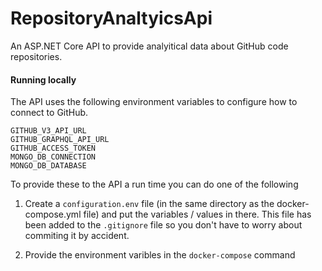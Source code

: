 # RepositoryAnaltyicsApi

An ASP.NET Core API to provide analyitical data about GitHub code repositories.  



#### Running locally

The API uses the following environment variables to configure how to connect to GitHub.

```
GITHUB_V3_API_URL
GITHUB_GRAPHQL_API_URL
GITHUB_ACCESS_TOKEN
MONGO_DB_CONNECTION
MONGO_DB_DATABASE
```

To provide these to the API a run time you can do one of the following

1. Create a `configuration.env` file (in the same directory as the docker-compose.yml file) and put the variables / values in there.  This file has been added to the `.gitignore` file so you don't have to worry about commiting it by accident.

2. Provide the environment varibles in the `docker-compose` command

